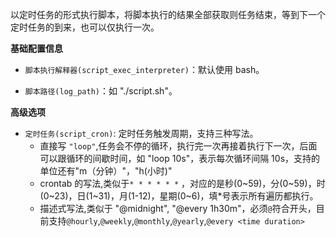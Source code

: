 以定时任务的形式执行脚本，将脚本执行的结果全部获取则任务结束，等到下一个定时任务的到来，也可以仅执行一次。

**基础配置信息**

  * `脚本执行解释器(script_exec_interpreter)`：默认使用 bash。
  
  * `脚本路径(log_path)`：如 "./script.sh"。

**高级选项**
  
  * `定时任务(script_cron)`: 定时任务触发周期，支持三种写法。
    * 直接写 `"loop"`,任务会不停的循环，执行完一次再接着执行下一次，后面可以跟循环的间歇时间，如 "loop 10s"，表示每次循环间隔 10s，支持的单位还有"m（分钟）"，"h(小时)"
    * crontab 的写法,类似于`* * * * * *` ，对应的是秒(0~59)，分(0~59)，时(0~23)，日(1~31)，月(1-12)，星期(0~6)，填*号表示所有遍历都执行。
    * 描述式写法,类似于 "@midnight", "@every 1h30m"，必须`@`符合开头，目前支持`@hourly`,`@weekly`,`@monthly`,`@yearly`,`@every <time duration>`
